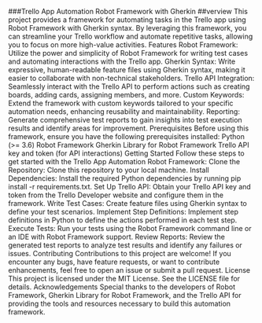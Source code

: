 ###Trello App Automation Robot Framework with Gherkin
##verview
This project provides a framework for automating tasks in the Trello app using Robot Framework with Gherkin syntax. By leveraging this framework, you can streamline your Trello workflow and automate repetitive tasks, allowing you to focus on more high-value activities.
Features
Robot Framework: Utilize the power and simplicity of Robot Framework for writing test cases and automating interactions with the Trello app.
Gherkin Syntax: Write expressive, human-readable feature files using Gherkin syntax, making it easier to collaborate with non-technical stakeholders.
Trello API Integration: Seamlessly interact with the Trello API to perform actions such as creating boards, adding cards, assigning members, and more.
Custom Keywords: Extend the framework with custom keywords tailored to your specific automation needs, enhancing reusability and maintainability.
Reporting: Generate comprehensive test reports to gain insights into test execution results and identify areas for improvement.
Prerequisites
Before using this framework, ensure you have the following prerequisites installed:
Python (>= 3.6)
Robot Framework
Gherkin Library for Robot Framework
Trello API key and token (for API interactions)
Getting Started
Follow these steps to get started with the Trello App Automation Robot Framework:
Clone the Repository: Clone this repository to your local machine.
Install Dependencies: Install the required Python dependencies by running pip install -r requirements.txt.
Set Up Trello API: Obtain your Trello API key and token from the Trello Developer website and configure them in the framework.
Write Test Cases: Create feature files using Gherkin syntax to define your test scenarios.
Implement Step Definitions: Implement step definitions in Python to define the actions performed in each test step.
Execute Tests: Run your tests using the Robot Framework command line or an IDE with Robot Framework support.
Review Reports: Review the generated test reports to analyze test results and identify any failures or issues.
Contributing
Contributions to this project are welcome! If you encounter any bugs, have feature requests, or want to contribute enhancements, feel free to open an issue or submit a pull request.
License
This project is licensed under the MIT License. See the LICENSE file for details.
Acknowledgements
Special thanks to the developers of Robot Framework, Gherkin Library for Robot Framework, and the Trello API for providing the tools and resources necessary to build this automation framework.

